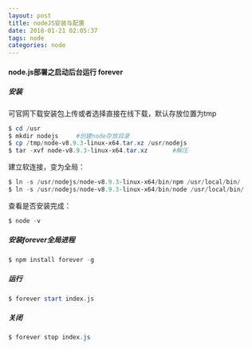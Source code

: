 ```yaml
---
layout: post
title: nodeJS安装与配置
date: 2018-01-21 02:05:37
tags: node
categories: node
---
```


#### node.js部署之启动后台运行 forever

##### 安装

可官网下载安装包上传或者选择直接在线下载，默认存放位置为tmp
```powershell
$ cd /usr      
$ mkdir nodejs     #创建node存放目录
$ cp /tmp/node-v8.9.3-linux-x64.tar.xz /usr/nodejs
$ tar -xvf node-v8.9.3-linux-x64.tar.xz       #解压
```

建立软连接，变为全局：
```powershell
$ ln -s /usr/nodejs/node-v8.9.3-linux-x64/bin/npm /usr/local/bin/ 
$ ln -s /usr/nodejs/node-v8.9.3-linux-x64/bin/node /usr/local/bin/
```

查看是否安装完成：
```powershell
$ node -v
```

##### 安装forever全局进程
```powershell
$ npm install forever -g
```

##### 运行
```powershell
$ forever start index.js
```

##### 关闭
```powershell
$ forever stop index.js
```